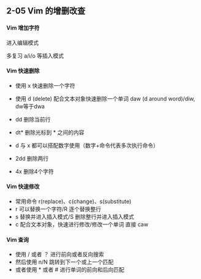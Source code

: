 ## 2-05 Vim 的增删改查

#### Vim 增加字符

进入编辑模式

多复习 a/i/o 等插入模式



#### Vim 快速删除

- 使用 x 快速删除一个字符

- 使用 d  (delete) 配合文本对象快速删除一个单词 daw  (d around word)/diw, dw等于dwa
- dd 删除当前行
- dt* 删除光标到 * 之间的内容
- d 与 x 都可以搭配数字使用（数字+命令代表多次执行命令）
- 2dd 删除两行
- 4x 删除4个字符



#### Vim 快速修改

- 常用命令 r(replace)、c(change)、s(substitute)
- r 可以替换一个字符/R 逐个替换整行
- s 替换并进入插入模式/S 删除整行并进入插入模式
- c 配合文本对象，快速进行修改/修改一个单词 直接 caw



#### Vim 查询

- 使用 / 或者 ？ 进行前向或者反向搜索
- 然后使用 n/N 跳转到下一个或上一个匹配
- 或者使用 * 或者 # 进行单词的前向和后向匹配

